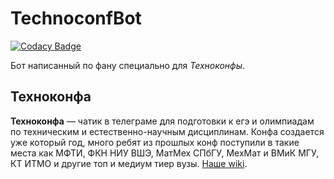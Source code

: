# TechnoconfBot

[![Codacy Badge](https://api.codacy.com/project/badge/Grade/e9065f3d50c843e1b88d0b28c797fe45)](https://app.codacy.com/app/reacheight/TechnoconfBot?utm_source=github.com&utm_medium=referral&utm_content=reacheight/TechnoconfBot&utm_campaign=Badge_Grade_Dashboard)

Бот написанный по фану специально для _Техноконфы_.

## Техноконфа
**Техноконфа** — чатик в телеграме для подготовки к егэ и олимпиадам по техническим и естественно-научным дисциплинам. Конфа создается уже который год, много ребят из прошлых конф поступили в такие места как MФТИ, ФКН НИУ ВШЭ, МатМех СПбГУ, МехМат и ВМиК МГУ, КТ ИТМО и другие топ и медиум тиер вузы. [Наше wiki](https://github.com/reacheight/TechnoconfBot/wiki).
